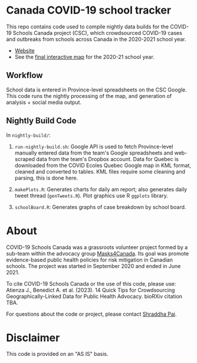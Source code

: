 # Canada COVID-19 school tracker

This repo contains code used to compile nightly data builds for the COVID-19 Schools Canada project (CSC), which crowdsourced COVID-19 cases and outbreaks from schools across Canada in the 2020-2021 school year. 

* [Website](covidschoolscanada.org)
* See the [final interactive map](https://covidschoolscanada.org/map.html) for the 2020-21 school year. 

## Workflow
School data is entered in Province-level spreadsheets on the CSC Google. This code runs the nightly processing of the map, and generation of analysis + social media output. 

## Nightly Build Code
In `nightly-build/`:

1. `run-nightly-build.sh`: Google API is used to fetch Province-level manually entered data from the team's Google spreadsheets and web-scraped data from the team's Dropbox account. Data for Quebec is downloaded from the COVID Ecoles Quebec Google map in KML format, cleaned and converted to tables. KML files require some cleaning and parsing, this is done here.

2. `makePlots.R`: Generates charts for daily am report; also generates daily tweet thread (`genTweets.R`). Plot graphics use R `ggplots` library.

3. `schoolBoard.R`: Generates graphs of case breakdown by school board.

# About
COVID-19 Schools Canada was a grassroots volunteer project formed by a sub-team within the advocacy group [Masks4Canada](masks4canada.org). Its goal was promote evidence-based public health policies for risk mitigation in Canadian schools. The project was started in September 2020 and ended in June 2021.

To cite COVID-19 Schools Canada or the use of this code, please use: 
Atienza J., Benedict A. et al. (2023). 14 Quick Tips for Crowdsourcing Geographically-Linked Data for Public Health Advocacy. bioRXiv citation TBA. 

For questions about the code or project, please contact [Shraddha Pai](mailto:shraddha.pai@utoronto.ca). 


# Disclaimer
This code is provided on an "AS IS" basis.
